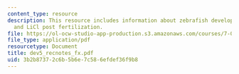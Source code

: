 ```yaml
---
content_type: resource
description: This resource includes information about zebrafish development and teratogenesis
  and LiCl post fertilization.
file: https://ol-ocw-studio-app-production.s3.amazonaws.com/courses/7-02-experimental-biology-communication-spring-2005/3b2b87372c6b5b6e7c586efdef36f9b8_dev5_recnotes_fx.pdf
file_type: application/pdf
resourcetype: Document
title: dev5_recnotes_fx.pdf
uid: 3b2b8737-2c6b-5b6e-7c58-6efdef36f9b8
---
```

